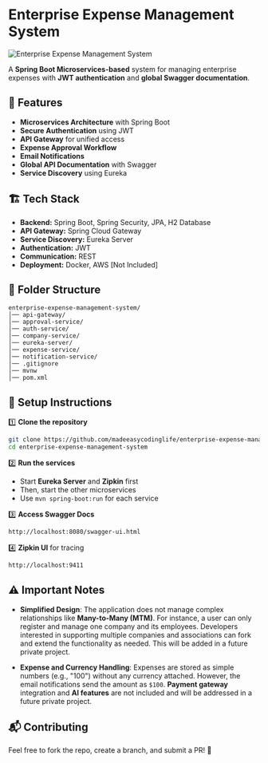 # Enterprise Expense Management System

![Enterprise Expense Management System](file:///C:/internships/zidio/project-images/frontend-home-page.png)

A **Spring Boot Microservices-based** system for managing enterprise expenses with **JWT authentication** and **global Swagger documentation**.

## 🚀 Features
- **Microservices Architecture** with Spring Boot
- **Secure Authentication** using JWT
- **API Gateway** for unified access
- **Expense Approval Workflow**
- **Email Notifications**
- **Global API Documentation** with Swagger
- **Service Discovery** using Eureka

## 🏗️ Tech Stack
- **Backend:** Spring Boot, Spring Security, JPA, H2 Database
- **API Gateway:** Spring Cloud Gateway
- **Service Discovery:** Eureka Server
- **Authentication:** JWT
- **Communication:** REST
- **Deployment:** Docker, AWS [Not Included]

## 📂 Folder Structure
```
enterprise-expense-management-system/
│── api-gateway/
│── approval-service/
│── auth-service/
│── company-service/
│── eureka-server/
│── expense-service/
│── notification-service/
│── .gitignore
│── mvnw 
│── pom.xml
```

## 🔧 Setup Instructions
1️⃣ **Clone the repository**
```sh
git clone https://github.com/madeeasycodinglife/enterprise-expense-management-system.git  
cd enterprise-expense-management-system  
```
2️⃣ **Run the services**
- Start **Eureka Server** and **Zipkin** first
- Then, start the other microservices
- Use `mvn spring-boot:run` for each service  

3️⃣ **Access Swagger Docs**
```sh
http://localhost:8080/swagger-ui.html
```

4️⃣ **Zipkin UI** for tracing
```sh
http://localhost:9411
```

## ⚠️ Important Notes
- **Simplified Design**: The application does not manage complex relationships like **Many-to-Many (MTM)**. For instance, a user can only register and manage one company and its employees. Developers interested in supporting multiple companies and associations can fork and extend the functionality as needed. This will be added in a future private project.

- **Expense and Currency Handling**: Expenses are stored as simple numbers (e.g., "100") without any currency attached. However, the email notifications send the amount as `$100`. **Payment gateway** integration and **AI features** are not included and will be addressed in a future private project.

## 📬 Contributing
Feel free to fork the repo, create a branch, and submit a PR! 🚀
